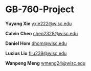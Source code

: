 # GB-760-Project
**Yuyang Xie** yxie222@wisc.edu

**Calvin Chen** chen2328@wisc.edu

**Daniel Hom** dhom@wisc.edu

**Lucius Liu** fliu239@wisc.edu

**Wanpeng Meng** wmeng24@wisc.edu
